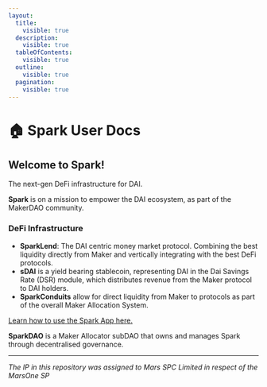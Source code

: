 ```yaml
---
layout:
  title:
    visible: true
  description:
    visible: true
  tableOfContents:
    visible: true
  outline:
    visible: true
  pagination:
    visible: true
---
```


# 🏠 Spark User Docs

## **Welcome to Spark!**

The next-gen DeFi infrastructure for DAI.

**Spark** is on a mission to empower the DAI ecosystem, as part of the MakerDAO community.

### DeFi Infrastructure

* **SparkLend**: The DAI centric money market protocol. Combining the best liquidity directly from Maker and vertically integrating with the best DeFi protocols.
* **sDAI** is a yield bearing stablecoin, representing DAI in the Dai Savings Rate (DSR) module, which distributes revenue from the Maker protocol to DAI holders.
* **SparkConduits** allow for direct liquidity from Maker to protocols as part of the overall Maker Allocation System.

[Learn how to use the Spark App here.](spark-app/spark-app-user-guide/)

**SparkDAO** is a Maker Allocator subDAO that owns and manages Spark through decentralised governance.

***

_The IP in this repository was assigned to Mars SPC Limited in respect of the MarsOne SP_
